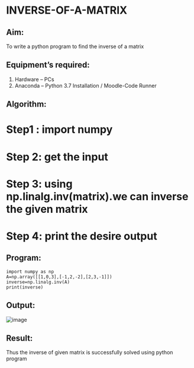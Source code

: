 # INVERSE-OF-A-MATRIX
## Aim:
To write a python program to find the inverse of a matrix
## Equipment’s required:
1. 	Hardware – PCs
2. 	Anaconda – Python 3.7 Installation / Moodle-Code Runner
## Algorithm:
# Step1 : import numpy
# Step 2: get the input
# Step 3: using np.linalg.inv(matrix).we can inverse the given matrix
# Step 4: print the desire output

## Program:
```
import numpy as np
A=np.array([[1,0,3],[-1,2,-2],[2,3,-1]])
inverse=np.linalg.inv(A)
print(inverse)
```
## Output:
![image](https://github.com/user-attachments/assets/6f0737c0-a8d2-4c0c-b91c-05df0a2e3bf3)

## Result:
Thus the inverse of given matrix is successfully solved using python program

